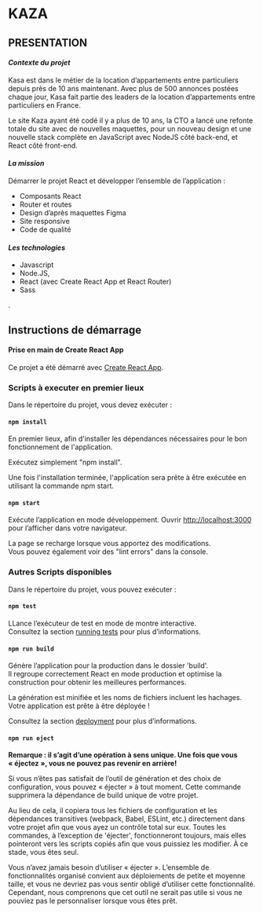 # **KAZA**  
  
  
## PRESENTATION

#### ***Contexte du projet***

Kasa est dans le métier de la location d’appartements entre particuliers depuis près de 10 ans maintenant. Avec plus de 500 annonces postées chaque jour, Kasa fait partie des leaders de la location d’appartements entre particuliers en France.

Le site Kaza ayant été codé il y a plus de 10 ans, la CTO a lancé une refonte totale du site avec de nouvelles maquettes, pour un nouveau design et une nouvelle stack complète en JavaScript avec NodeJS côté back-end, et React côté front-end.

#### ***La mission***

Démarrer le projet React et développer l’ensemble de l’application :
- Composants React
- Router et routes
- Design d’après maquettes Figma
- Site responsive
- Code de qualité

#### ***Les technologies***

- Javascript
- Node.JS,
- React (avec Create React App et React Router)
- Sass
  
  
.    
## Instructions de démarrage 

#### **Prise en main de Create React App**

Ce projet a été démarré avec [Create React App](https://github.com/facebook/create-react-app).

### **Scripts à executer en premier lieux**

Dans le répertoire du projet, vous devez exécuter :
#### **`npm install`**

En premier lieux, afin d'installer les dépendances nécessaires pour le bon fonctionnement de l'application.

Exécutez simplement "npm install".

Une fois l'installation terminée, l'application sera prête à être exécutée en utilisant la commande npm start.

#### **`npm start`**

Exécute l’application en mode développement.
Ouvrir [http://localhost:3000](http://localhost:3000) pour l’afficher dans votre navigateur.

La page se recharge lorsque vous apportez des modifications.\
Vous pouvez également voir des "lint errors" dans la console.

### **Autres Scripts disponibles**

Dans le répertoire du projet, vous pouvez exécuter :
#### **`npm test`**

LLance l’exécuteur de test en mode de montre interactive.\
Consultez la section [running tests](https://facebook.github.io/create-react-app/docs/running-tests) pour plus d’informations.

#### **`npm run build`**

Génère l’application pour la production dans le dossier 'build'.\
Il regroupe correctement React en mode production et optimise la construction pour obtenir les meilleures performances.

La génération est minifiée et les noms de fichiers incluent les hachages.\
Votre application est prête à être déployée !

Consultez la section [deployment](https://facebook.github.io/create-react-app/docs/deployment) pour plus d’informations.

#### **`npm run eject`**

**Remarque : il s’agit d’une opération à sens unique. Une fois que vous « éjectez », vous ne pouvez pas revenir en arrière!**

Si vous n’êtes pas satisfait de l’outil de génération et des choix de configuration, vous pouvez « éjecter » à tout moment. Cette commande supprimera la dépendance de build unique de votre projet.

Au lieu de cela, il copiera tous les fichiers de configuration et les dépendances transitives (webpack, Babel, ESLint, etc.) directement dans votre projet afin que vous ayez un contrôle total sur eux. Toutes les commandes, à l’exception de 'éjecter', fonctionneront toujours, mais elles pointeront vers les scripts copiés afin que vous puissiez les modifier. À ce stade, vous êtes seul.

Vous n’avez jamais besoin d’utiliser « éjecter ». L’ensemble de fonctionnalités organisé convient aux déploiements de petite et moyenne taille, et vous ne devriez pas vous sentir obligé d’utiliser cette fonctionnalité. Cependant, nous comprenons que cet outil ne serait pas utile si vous ne pouviez pas le personnaliser lorsque vous êtes prêt.
